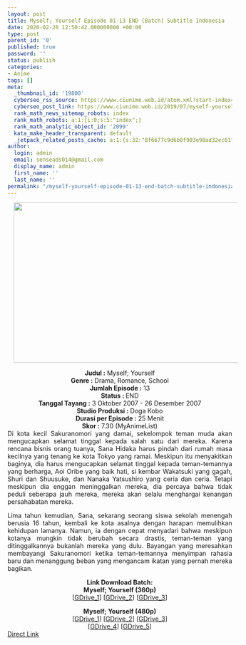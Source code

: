```yaml
---
layout: post
title: Myself; Yourself Episode 01-13 END [Batch] Subtitle Indonesia
date: 2020-02-26 12:50:42.000000000 +00:00
type: post
parent_id: '0'
published: true
password: ''
status: publish
categories:
- Anime
tags: []
meta:
  _thumbnail_id: '19800'
  cyberseo_rss_source: https://www.ciunime.web.id/atom.xml?start-index=1201&max-results=150
  cyberseo_post_link: https://www.ciunime.web.id/2019/07/myself-yourself-episode-01-13-end-batch.html
  rank_math_news_sitemap_robots: index
  rank_math_robots: a:1:{i:0;s:5:"index";}
  rank_math_analytic_object_id: '2099'
  kata_make_header_transparent: default
  _jetpack_related_posts_cache: a:1:{s:32:"8f6677c9d6b0f903e98ad32ec61f8deb";a:2:{s:7:"expires";i:1643412756;s:7:"payload";a:0:{}}}
author:
  login: admin
  email: senseads014@gmail.com
  display_name: admin
  first_name: ''
  last_name: ''
permalink: "/myself-yourself-episode-01-13-end-batch-subtitle-indonesia/"
---
```

<div class="separator" style="clear: both; text-align: center;"><a href="https://1.bp.blogspot.com/-Z_uWaAmVceM/XSdhw6ELdcI/AAAAAAAAbh0/AQSl95MjVJYrpCM4mKr4n-34wSxOVqoiwCLcBGAs/s1600/Myself%253B%2BYourself.jpg" imageanchor="1" style="margin-left: 1em; margin-right: 1em;"><img border="0" data-original-height="720" data-original-width="1280" height="360" src="{{ site.baseurl }}/assets/2020/02/Myself%253B%2BYourself.jpg" width="640" /></a></div>
<p>
<div style="text-align: center;"><b>Judul</b><b><b> </b>:</b> Myself; Yourself</div>
<div style="text-align: center;"><b><b>Genre :</b></b> Drama, Romance, School</div>
<div style="text-align: center;"><b>Jumlah Episode :</b> 13<br /><b>Status :&nbsp;</b>END<br /><b>Tanggal Tayang :</b> 3 Oktober 2007 - 26 Desember 2007<br /><b>Studio Produksi :</b> Doga Kobo<br /><b>Durasi per Episode :</b> 25 Menit</div>
<div style="text-align: center;"><b>Skor :</b> 7.30 (MyAnimeList)</div>
<div style="text-align: center;"></div>
<div style="text-align: justify;">Di kota kecil Sakuranomori yang damai, sekelompok teman muda akan mengucapkan selamat tinggal kepada salah satu dari mereka. Karena rencana bisnis orang tuanya, Sana Hidaka harus pindah dari rumah masa kecilnya yang tenang ke kota Tokyo yang ramai. Meskipun itu menyakitkan baginya, dia harus mengucapkan selamat tinggal kepada teman-temannya yang berharga, Aoi Oribe yang baik hati, si kembar Wakatsuki yang gagah, Shuri dan Shuusuke, dan Nanaka Yatsushiro yang ceria dan ceria. Tetapi meskipun dia enggan meninggalkan mereka, dia percaya bahwa tidak peduli seberapa jauh mereka, mereka akan selalu menghargai kenangan persahabatan mereka.</p>
<p>Lima tahun kemudian, Sana, sekarang seorang siswa sekolah menengah berusia 16 tahun, kembali ke kota asalnya dengan harapan memulihkan kehidupan lamanya. Namun, ia dengan cepat menyadari bahwa meskipun kotanya mungkin tidak berubah secara drastis, teman-teman yang ditinggalkannya bukanlah mereka yang dulu. Bayangan yang meresahkan membayangi Sakuranomori ketika teman-temannya menyimpan rahasia baru dan menanggung beban yang mengancam ikatan yang pernah mereka bagikan.</p></div>
<div style="text-align: justify;"></div>
<div style="text-align: justify;"></div>
<div style="text-align: center;"><b>Link Download Batch:</b></div>
<div style="text-align: center;"><b>Myself; Yourself (360p)</b></div>
<div style="text-align: center;">[<a href="https://drive.google.com/uc?id=1GtSmqboZjYR3GSayxjbs7qvHGOYpIwq-" target="_blank" rel="noopener">GDrive_1</a>] [<a href="https://drive.google.com/uc?id=1SfX0qazD4T8AmPZ4M274erdv78u0asg1" target="_blank" rel="noopener">GDrive_2</a>] [<a href="https://drive.google.com/uc?export=download&amp;id=1cr7FBh0Am02Mgvm2pBqDexejSeoCEWtX" target="_blank" rel="noopener">GDrive_3</a>]</p>
<div style="text-align: center;"><b>Myself; Yourself (</b><b>480p</b><b>)</b></div>
<div style="text-align: center;">[<a href="https://drive.google.com/uc?id=1vCnOgz9_L_S7Q8unQwAvGQy19MD5ty1j" target="_blank" rel="noopener">GDrive_1</a>] [<a href="https://drive.google.com/uc?id=1iLsHIZLIRAHpjShX3_dIEF7vhTO3nrAY" target="_blank" rel="noopener">GDrive_2</a>] [<a href="https://drive.google.com/uc?id=1pMZ4oatKH2_dLgBtVTbiYD_W2IWLQTKW" target="_blank" rel="noopener">GDrive_3</a>]<br />[<a href="https://drive.google.com/uc?id=12UjrgjZEpCh76CKcGyS2awA54jK8A6we" target="_blank" rel="noopener">GDrive_4</a>] [<a href="https://drive.google.com/uc?export=download&amp;id=1uqDE0SGZrafSAtgWlEQackdPgRggLvik" target="_blank" rel="noopener">GDrive_5</a>]</div>
</div>
<link rel="stylesheet" href="https://cdnjs.cloudflare.com/ajax/libs/font-awesome/4.7.0/css/font-awesome.min.css" />
<div class="divbtn"> <a href="https://handymansurrender.com/fihup8buzv?key=94550f7ce39444073321dde3b8782f97" class="btn"><i class="fa fa-download"></i> Direct Link</a> </div>
